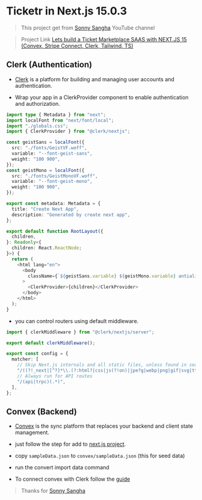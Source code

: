 # Ticketr in Next.js 15.0.3

> This project get from [Sonny Sangha](https://www.youtube.com/@SonnySangha) YouTube channel

> Project Link [Lets build a Ticket Marketplace SAAS with NEXT.JS 15 (Convex, Stripe Connect, Clerk, Tailwind, TS)](https://www.youtube.com/watch?v=KdYci4gA2os)

## Clerk (Authentication)

- [Clerk](https://clerk.com/) is a platform for building and managing user accounts and authentication.

- Wrap your app in a ClerkProvider component to enable authentication and authorization.

```typescript
import type { Metadata } from "next";
import localFont from "next/font/local";
import "./globals.css";
import { ClerkProvider } from "@clerk/nextjs";

const geistSans = localFont({
  src: "./fonts/GeistVF.woff",
  variable: "--font-geist-sans",
  weight: "100 900",
});
const geistMono = localFont({
  src: "./fonts/GeistMonoVF.woff",
  variable: "--font-geist-mono",
  weight: "100 900",
});

export const metadata: Metadata = {
  title: "Create Next App",
  description: "Generated by create next app",
};

export default function RootLayout({
  children,
}: Readonly<{
  children: React.ReactNode;
}>) {
  return (
    <html lang="en">
      <body
        className={`${geistSans.variable} ${geistMono.variable} antialiased`}
      >
        <ClerkProvider>{children}</ClerkProvider>
      </body>
    </html>
  );
}

```

- you can control routers using default middleware.

```typescript
import { clerkMiddleware } from "@clerk/nextjs/server";

export default clerkMiddleware();

export const config = {
  matcher: [
    // Skip Next.js internals and all static files, unless found in search params
    "/((?!_next|[^?]*\\.(?:html?|css|js(?!on)|jpe?g|webp|png|gif|svg|ttf|woff2?|ico|csv|docx?|xlsx?|zip|webmanifest)).*)",
    // Always run for API routes
    "/(api|trpc)(.*)",
  ],
};
```

## Convex (Backend)

- [Convex](https://www.convex.dev/) is the sync platform that replaces your backend and client state management.
- just follow the step for add to [next.js project](https://docs.convex.dev/quickstart/nextjs).
- copy `sampleData.json` to `convex/sampleData.json` (this for seed data)
- run the convert import data command

- To connect convex with Clerk follow the [guide](https://docs.convex.dev/auth/clerk)

> Thanks for [Sonny Sangha](https://www.youtube.com/@SonnySangha)
